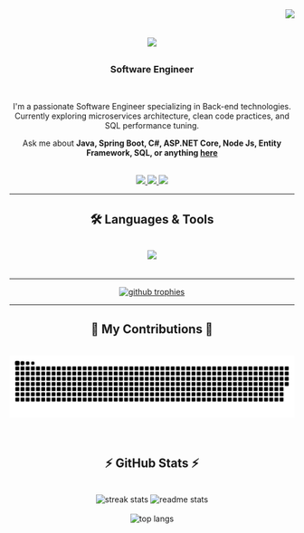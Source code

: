 <img align="right" src="https://visitor-badge.laobi.icu/badge?page_id=Mohamed-Ramadan9.Mohamed-Ramadan9" />
<h1 align="center">
    <img src="https://readme-typing-svg.herokuapp.com/?font=Righteous&size=35&center=true&vCenter=true&width=500&height=70&duration=4000&lines=Hi+There!+👋;+I'm+Mohamed+Ramadan!;" />
</h1>
<h3 align="center">Software Engineer</h3>

<br/>

<div align="center">
 
I'm a passionate Software Engineer specializing in Back-end technologies.  
Currently exploring microservices architecture, clean code practices, and SQL performance tuning.

Ask me about **Java, Spring Boot, C#, ASP.NET Core, Node Js, Entity Framework, SQL, or anything [here](https://github.com/Mohamed-Ramadan9/Mohamed-Ramadan9/issues)**

<br/>

</div>
 
<div align="center"> 
  <a href="mailto:mohamedramadanwork99@gmail.com">
    <img src="https://img.shields.io/badge/Gmail-333333?style=for-the-badge&logo=gmail&logoColor=red" />
  </a>
  <a href="https://www.linkedin.com/in/mohamed-ramadan-54197724a/" target="_blank">
    <img src="https://img.shields.io/badge/LinkedIn-0077B5?style=for-the-badge&logo=linkedin&logoColor=white" />
  </a>
  <a href="https://github.com/Mohamed-Ramadan9" target="_blank">
     <img src="https://img.shields.io/badge/GitHub-24292E?style=for-the-badge&logo=github&logoColor=white" />
  </a>
</div>

<hr/>

<h2 align="center">🛠 Languages & Tools</h2>
<br/>
<div align="center">
   <img src="https://skillicons.dev/icons?i=java,spring,dotnet,cs,html,css,js,angular,nodejs,tailwind,bootstrap,git,github,vscode,postman,azure" />
</div>

<br/>
<hr/>

<div align="center">
<p>
  <a href="https://github.com/ryo-ma/github-profile-trophy">
    <img src="https://github-profile-trophy.vercel.app/?username=Mohamed-Ramadan9&theme=algolia&margin-w=15" alt="github trophies"/>
  </a>
</p>
</div>

<hr/>

<div align="center">
  <h2>🐍 My Contributions 🐍</h2>
  <br>
  <img alt="snake eating my contributions" src="https://raw.githubusercontent.com/Mohamed-Ramadan9/Mohamed-Ramadan9/output/github-snake.svg" />
  <br/><br/><br/>
</div>

<h2 align="center">⚡ GitHub Stats ⚡</h2>
<br/>
<div align="center">
  <img width=390 src="https://github-readme-streak-stats-salesp07.vercel.app/?user=Mohamed-Ramadan9&theme=react&border_radius=10" alt="streak stats"/>
  <img width=390 src="https://github-readme-stats.vercel.app/api?username=Mohamed-Ramadan9&show_icons=true&theme=react&rank_icon=github&border_radius=10" alt="readme stats" />
  <br/><br/>
  <img width=325 src="https://github-readme-stats-salesp07.vercel.app/api/top-langs/?username=Mohamed-Ramadan9&hide=CMake,Kotlin,Objective-C,Swift&langs_count=8&layout=compact&theme=react&border_radius=10" alt="top langs" />
</div>

<br/><br/>

